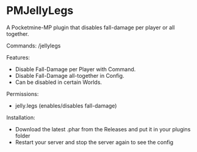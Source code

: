 # PMJellyLegs
A Pocketmine-MP plugin that disables fall-damage per player or all together.

Commands: /jellylegs

Features:
- Disable Fall-Damage per Player with Command.
- Disable Fall-Damage all-together in Config.
- Can be disabled in certain Worlds.

Permissions:
- jelly.legs (enables/disables fall-damage)

Installation:
- Download the latest .phar from the Releases and put it in your plugins folder
- Restart your server and stop the server again to see the config
